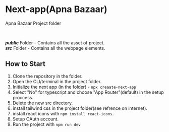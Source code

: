 # Next-app(Apna Bazaar)
Apna Bazaar Project folder

<br>

***public*** Folder - Contains all the asset of project.<br>
***src*** Folder - Contains all the webpage elements.<br>

## How to Start
1. Clone the repository in the folder.
2. Open the CLI/terminal in the project folder.
3. Initialize the next app (in the folder) - `npx creaate-next-app`
4. Select "No" for typescript and choose "App Router"(default) in the setup proccess.
5. Delete the new src directory.
6. install tailwind css in the project folder(see refrence on internet).
7. install react icons with `npm install react-icons`.
8. Setup OAuth account.
9. Run the project with `npm run dev`
